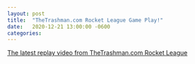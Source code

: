 ```yaml
---
layout: post
title:  "TheTrashman.com Rocket League Game Play!"
date:   2020-12-21 13:00:00 -0600
categories: 
---
```


[The latest replay video from TheTrashman.com Rocket League](https://www.youtube.com/watch?v=dQw4w9WgXcQ)